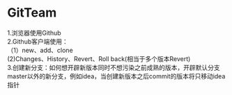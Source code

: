 ﻿# GitTeam
1.浏览器使用Github <br>
2.Github客户端使用：<br>
   （1）new、add、clone <br>
     (2)Changes、History、Revert、Roll back(相当于多个版本Revert) <br>
3.创建新分支：如何想开辟新版本同时不想污染之前成熟的版本，开辟默认分支master以外的新分支，例如idea，当创建新版本之后commit的版本将只移动idea指针<br>
